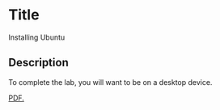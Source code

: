 # Title
Installing Ubuntu


## Description
To complete the lab, you will want to be on a desktop device. 

<a href="Copy of Virtual Box Installing Ubuntu DESKTOP LAB. v1.0.pdf" target="_blank">PDF.</a>

